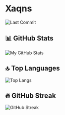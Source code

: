 # **Xaqns**
![Last Commit](https://img.shields.io/github/last-commit/Xaqns/Xaqns?style=flat-square)

## 📊 GitHub Stats
![My GitHub Stats](https://github-readme-stats.vercel.app/api?username=xaqns&show_icons=true&theme=radical)

## 🔝 Top Languages
![Top Langs](https://github-readme-stats.vercel.app/api/top-langs/?username=xaqns&layout=compact&theme=radical)

## 🔥 GitHub Streak
![GitHub Streak](https://github-readme-streak-stats.herokuapp.com/?user=xaqns&theme=dark)
